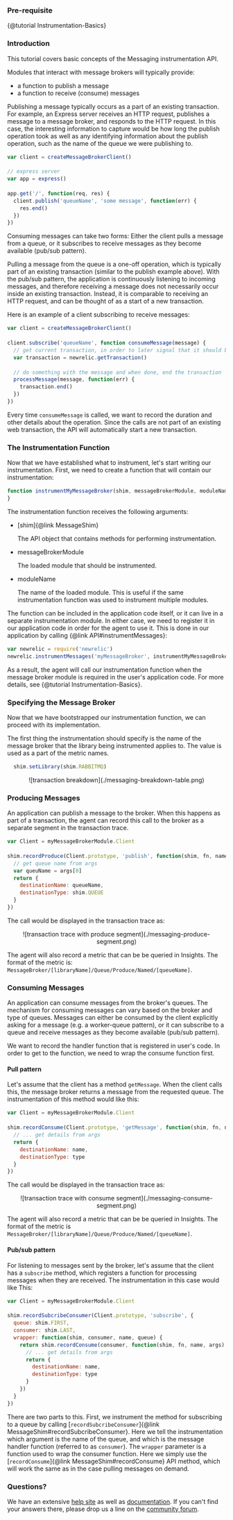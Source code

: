 ### Pre-requisite

{@tutorial Instrumentation-Basics}

### Introduction

This tutorial covers basic concepts of the Messaging instrumentation API.

Modules that interact with message brokers will typically provide:

* a function to publish a message
* a function to receive (consume) messages

Publishing a message typically occurs as a part of an existing transaction. For example, an Express server receives an HTTP request, publishes a message to a message broker, and responds to the HTTP request. In this case, the interesting information to capture would be how long the publish operation took as well as any identifying information about the publish operation, such as the name of the queue we were publishing to.

``` javascript
var client = createMessageBrokerClient()

// express server
var app = express()

app.get('/', function(req, res) {
  client.publish('queueName', 'some message', function(err) {
    res.end()
  })
})
```

Consuming messages can take two forms: Either the client pulls a message from a queue, or it subscribes to receive messages as they become available (pub/sub pattern).

Pulling a message from the queue is a one-off operation, which is typically part of an existing transaction (similar to the publish example above). With the pub/sub pattern, the application is continuously listening to incoming messages, and therefore receiving a message does not necessarily occur inside an existing transaction. Instead, it is comparable to receiving an HTTP request, and can be thought of as a start of a new transaction.

Here is an example of a client subscribing to receive messages:

``` javascript
var client = createMessageBrokerClient()

client.subscribe('queueName', function consumeMessage(message) {
  // get current transaction, in order to later signal that it should be ended
  var transaction = newrelic.getTransaction()

  // do something with the message and when done, end the transaction
  processMessage(message, function(err) {
    transaction.end()
  })
})
```

Every time `consumeMessage` is called, we want to record the duration and other details about the operation. Since the calls are not part of an existing web transaction, the API will automatically start a new transaction.

### The Instrumentation Function

Now that we have established what to instrument, let's start writing our instrumentation. First, we need to create a function that will contain our instrumentation:

```js
function instrumentMyMessageBroker(shim, messageBrokerModule, moduleName) {
}
```

The instrumentation function receives the following arguments:

* [shim]{@link MessageShim}

  The API object that contains methods for performing instrumentation.

* messageBrokerModule

  The loaded module that should be instrumented.

* moduleName

  The name of the loaded module. This is useful if the same instrumentation function was used to instrument multiple modules.

The function can be included in the application code itself, or it can live in a separate instrumentation module. In either case, we need to register it in our application code in order for the agent to use it. This is done in our application by calling {@link API#instrumentMessages}:

```js
var newrelic = require('newrelic')
newrelic.instrumentMessages('myMessageBroker', instrumentMyMessageBroker)
```

As a result, the agent will call our instrumentation function when the message broker module is required in the user's application code. For more details, see {@tutorial Instrumentation-Basics}.

### Specifying the Message Broker

Now that we have bootstrapped our instrumentation function, we can proceed with its implementation.

The first thing the instrumentation should specify is the name of the message broker that the library being instrumented applies to. The value is used as a part of the metric names.

```js
  shim.setLibrary(shim.RABBITMQ)
```

<div style="text-align:center">
  ![transaction breakdown](./messaging-breakdown-table.png)
</div>

### Producing Messages

An application can publish a message to the broker. When this happens as part of a transaction, the agent can record this call to the broker as a separate segment in the transaction trace.

```js
var Client = myMessageBrokerModule.Client

shim.recordProduce(Client.prototype, 'publish', function(shim, fn, name, args) {
  // get queue name from args
  var queuName = args[0]
  return {
    destinationName: queueName,
    destinationType: shim.QUEUE
  }
})
```

The call would be displayed in the transaction trace as:

<div style="text-align:center">
  ![transaction trace with produce segment](./messaging-produce-segment.png)
</div>

The agent will also record a metric that can be be queried in Insights. The format of the metric is:  `MessageBroker/[libraryName]/Queue/Produce/Named/[queueName]`.

### Consuming Messages

An application can consume messages from the broker's queues. The mechanism for consuming messages can vary based on the broker and type of queues. Messages can either be consumed by the client explicitly asking for a message (e.g. a worker-queue pattern), or it can subscribe to a queue and receive messages as they become available (pub/sub pattern).

We want to record the handler function that is registered in user's code. In order to get to the function, we need to wrap the consume function first.

#### Pull pattern

Let's assume that the client has a method `getMessage`. When the client calls this, the message broker returns a message from the requested queue. The instrumentation of this method would like this:

``` js
var Client = myMessageBrokerModule.Client

shim.recordConsume(Client.prototype, 'getMessage', function(shim, fn, name, args) {
  // ... get details from args
  return {
    destinationName: name,
    destinationType: type
  }
})
```

The call would be displayed in the transaction trace as:

<div style="text-align:center">
  ![transaction trace with consume segment](./messaging-consume-segment.png)
</div>

The agent will also record a metric that can be be queried in Insights. The format of the metric is `MessageBroker/[libraryName]/Queue/Produce/Named/[queueName]`.

#### Pub/sub pattern

For listening to messages sent by the broker, let's assume that the client has a `subscribe` method, which registers a function for processing messages when they are received. The instrumentation in this case would like This:

``` js
var Client = myMessageBrokerModule.Client

shim.recordSubcribeConsumer(Client.prototype, 'subscribe', {
  queue: shim.FIRST,
  consumer: shim.LAST,
  wrapper: function(shim, consumer, name, queue) {
    return shim.recordConsume(consumer, function(shim, fn, name, args) {
      // ... get details from args
      return {
        destinationName: name,
        destinationType: type
      }
    })
  }
})
```

There are two parts to this. First, we instrument the method for subscribing to a queue by calling [`recordSubcribeConsumer`]{@link MessageShim#recordSubcribeConsumer}. Here we tell the instrumentation which argument is the name of the queue, and which is the message handler function (referred to as `consumer`). The `wrapper` parameter is a function used to wrap the consumer function. Here we simply use the [`recordConsume`]{@link MessageShim#recordConsume} API method, which will work the same as in the case pulling messages on demand.

### Questions?

We have an extensive [help site](https://support.newrelic.com/) as well as
[documentation](https://docs.newrelic.com/). If you can't find your answers
there, please drop us a line on the [community forum](https://discuss.newrelic.com/).
